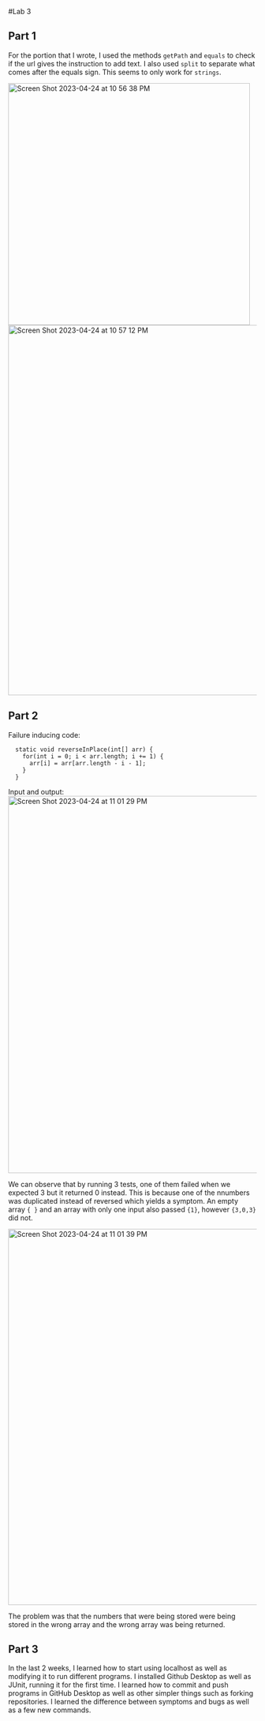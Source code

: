 #Lab 3

## Part 1
For the portion that I wrote, I used the methods `getPath` and `equals` to check if the url gives the instruction to add text. I also used `split` to separate 
what comes after the equals sign. This seems to only work for `strings`.

<img width="490" alt="Screen Shot 2023-04-24 at 10 56 38 PM" src="https://user-images.githubusercontent.com/130017007/234187027-4a5194de-a5af-464b-aa72-fdefd6f04491.png">

<img width="750" alt="Screen Shot 2023-04-24 at 10 57 12 PM" src="https://user-images.githubusercontent.com/130017007/234187035-907dcdc0-1833-47cc-9209-aa1d4bca3078.png">

## Part 2
Failure inducing code:
```
  static void reverseInPlace(int[] arr) {
    for(int i = 0; i < arr.length; i += 1) {
      arr[i] = arr[arr.length - i - 1];
    }
  }
```
Input and output:
<img width="764" alt="Screen Shot 2023-04-24 at 11 01 29 PM" src="https://user-images.githubusercontent.com/130017007/234188393-537ef78d-1635-44e8-8509-4a43d58ba772.png">

We can observe that by running 3 tests, one of them failed when we expected 3 but it returned 0 instead. This is because one of the nnumbers was duplicated instead of reversed 
which yields a symptom. An empty array `{ }` and an array with only one input also passed `{1}`, however `{3,0,3}` did not.

<img width="762" alt="Screen Shot 2023-04-24 at 11 01 39 PM" src="https://user-images.githubusercontent.com/130017007/234190511-cbee228c-7570-4a87-90aa-08d7e0cef5de.png">

The problem was that the numbers that were being stored were being stored in the wrong array and the wrong array was being returned.

## Part 3
In the last 2 weeks, I learned how to start using localhost as well as modifying it to run different programs. I installed Github Desktop as well as JUnit, running it for the first time.
I learned how to commit and push programs in GitHub Desktop as well as other simpler things such as forking repositories. I learned the difference between symptoms and bugs as well as a few new commands.
